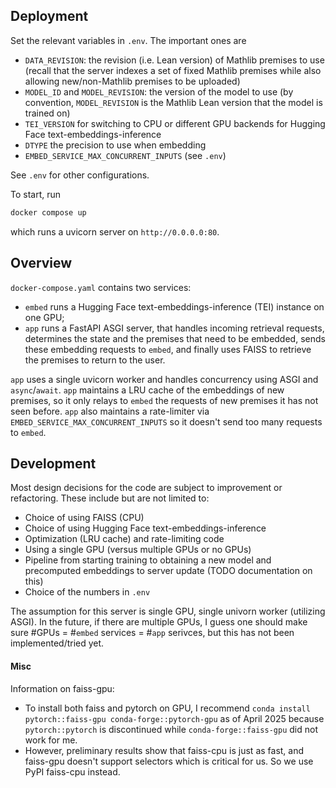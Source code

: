 ## Deployment

Set the relevant variables in `.env`. The important ones are

* `DATA_REVISION`: the revision (i.e. Lean version) of Mathlib premises to use (recall that the server indexes a set of fixed Mathlib premises while also allowing new/non-Mathlib premises to be uploaded)
* `MODEL_ID` and `MODEL_REVISION`: the version of the model to use (by convention, `MODEL_REVISION` is the Mathlib Lean version that the model is trained on)
* `TEI_VERSION` for switching to CPU or different GPU backends for Hugging Face text-embeddings-inference
* `DTYPE` the precision to use when embedding
* `EMBED_SERVICE_MAX_CONCURRENT_INPUTS` (see `.env`)

See `.env` for other configurations.

To start, run

```sh
docker compose up
```

which runs a uvicorn server on `http://0.0.0.0:80`.

## Overview

`docker-compose.yaml` contains two services:

* `embed` runs a Hugging Face text-embeddings-inference (TEI) instance on one GPU;
* `app` runs a FastAPI ASGI server, that handles incoming retrieval requests,
determines the state and the premises that need to be embedded,
sends these embedding requests to `embed`,
and finally uses FAISS to retrieve the premises to return to the user.

`app` uses a single uvicorn worker and handles concurrency using ASGI and `async`/`await`.
`app` maintains a LRU cache of the embeddings of new premises, so it only
relays to `embed` the requests of new premises it has not seen before.
`app` also maintains a rate-limiter via
`EMBED_SERVICE_MAX_CONCURRENT_INPUTS` so it doesn't send too many requests to `embed`.

## Development

Most design decisions for the code are subject to improvement or refactoring. These include but are not limited to:
* Choice of using FAISS (CPU)
* Choice of using Hugging Face text-embeddings-inference
* Optimization (LRU cache) and rate-limiting code
* Using a single GPU (versus multiple GPUs or no GPUs)
* Pipeline from starting training to obtaining a new model and precomputed embeddings to server update (TODO documentation on this)
* Choice of the numbers in `.env`

The assumption for this server is single GPU, single univorn worker (utilizing ASGI).
In the future, if there are multiple GPUs, I guess one should make sure #GPUs = #`embed` services = #`app` serivces,
but this has not been implemented/tried yet.

#### Misc
Information on faiss-gpu:
* To install both faiss and pytorch on GPU, I recommend `conda install pytorch::faiss-gpu conda-forge::pytorch-gpu` as of April 2025 because `pytorch::pytorch` is discontinued while `conda-forge::faiss-gpu` did not work for me.
* However, preliminary results show that faiss-cpu is just as fast, and faiss-gpu doesn't support selectors which is critical for us. So we use PyPI faiss-cpu instead.
